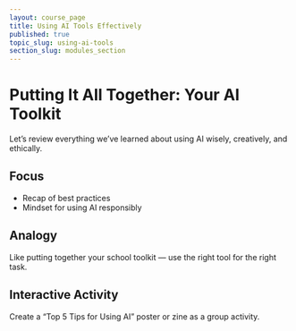 ```yaml
---
layout: course_page
title: Using AI Tools Effectively
published: true
topic_slug: using-ai-tools
section_slug: modules_section
---
```


# Putting It All Together: Your AI Toolkit

Let’s review everything we’ve learned about using AI wisely, creatively, and ethically.

## Focus
- Recap of best practices
- Mindset for using AI responsibly

## Analogy
Like putting together your school toolkit — use the right tool for the right task.

## Interactive Activity
Create a “Top 5 Tips for Using AI” poster or zine as a group activity.
